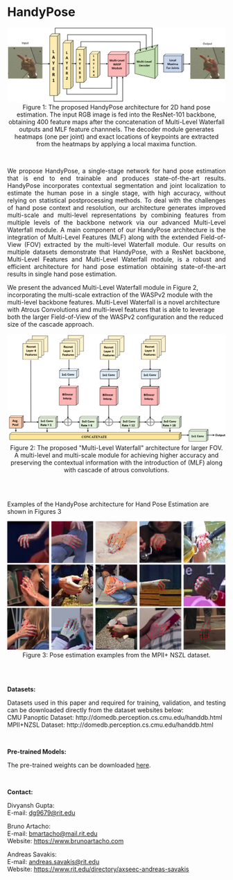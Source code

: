 # HandyPose

<p align="center">
  <img src="imgs/Handypose_arch_5.PNG", title="HandyPose architecture for Hand Pose Estimation">
  Figure 1: The proposed HandyPose architecture for 2D hand pose estimation. The input RGB image is fed into the ResNet-101 backbone, obtaining 400 feature maps after the concatenation of Multi-Level Waterfall outputs and MLF feature channnels. The decoder module generates heatmaps (one per joint) and exact locations of keypoints are extracted from the heatmaps by applying a local maxima function.
</p><br />

<p align="justify">
We propose HandyPose, a single-stage network  for hand pose estimation that is end to end trainable and produces state-of-the-art results. HandyPose incorporates contextual segmentation and joint localization to estimate the human pose in a single stage, with high accuracy, without relying on statistical postprocessing methods. To deal with the challenges of hand pose context and resolution, our architecture generates improved multi-scale and multi-level representations by combining features from multiple levels of the backbone network via our advanced Multi-Level Waterfall module.
A main component of our HandyPose architecture is the integration of Multi-Level Features (MLF) along with the extended Field-of-View (FOV) extracted by the multi-level Waterfall module. Our results on multiple datasets demonstrate that HandyPose, with a ResNet backbone, Multi-Level Features and Multi-Level Waterfall module, is a robust and efficient architecture for hand pose estimation obtaining state-of-the-art results in single hand pose estimation.
  
We present the advanced Multi-Level Waterfall module in Figure 2, incorporating the multi-scale extraction of the WASPv2 module with the multi-level backbone features. Multi-Level Waterfall is a novel architecture with Atrous Convolutions and multi-level features that is able to leverage both the larger Field-of-View of the WASPv2 configuration and the reduced size of the cascade approach.<br />
  

<p align="center">
  <img src="imgs/Waterfall.PNG", width=800, title="Multi-Level Waterfall"><br />
  Figure 2: The proposed "Multi-Level Waterfall" architecture for larger FOV. A multi-level and multi-scale module for achieving higher accuracy and preserving the contextual information with the introduction of (MLF) along with cascade of atrous convolutions.
</p><br /><br />

Examples of the HandyPose architecture for Hand Pose Estimation are shown in Figures 3

<p align="center">
  <img src="imgs/Result4.PNG", width=800, title="Results"><br />
  Figure 3: Pose estimation examples from the MPII+ NSZL dataset.
</p><br /><br />

**Datasets:**
<p align="justify">
Datasets used in this paper and required for training, validation, and testing can be downloaded directly from the dataset websites below:<br />
  CMU Panoptic Dataset: http://domedb.perception.cs.cmu.edu/handdb.html<br />
  MPII+NZSL Dataset: http://domedb.perception.cs.cmu.edu/handdb.html<br />
</p><br />

**Pre-trained Models:**
<p align="justify">
The pre-trained weights can be downloaded
  <a href="">here</a>.
</p><br />

**Contact:**

<p align="justify">
  
Divyansh Gupta:<br />
  E-mail: dg9679@rit.edu<br />
  
Bruno Artacho:<br />
  E-mail: bmartacho@mail.rit.edu<br />
  Website: https://www.brunoartacho.com<br />
  
Andreas Savakis:<br />
  E-mail: andreas.savakis@rit.edu<br />
  Website: https://www.rit.edu/directory/axseec-andreas-savakis<br /><br />
</p>
